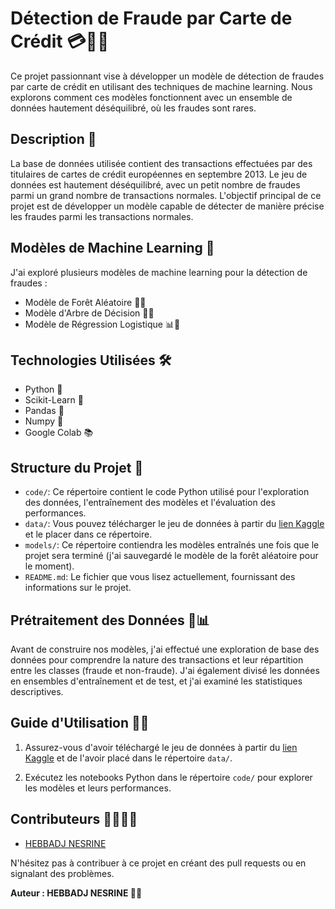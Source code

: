 # Détection de Fraude par Carte de Crédit 💳🕵️‍♂️

Ce projet passionnant vise à développer un modèle de détection de fraudes par carte de crédit en utilisant des techniques de machine learning. Nous explorons comment ces modèles fonctionnent avec un ensemble de données hautement déséquilibré, où les fraudes sont rares.

## Description 📄

La base de données utilisée contient des transactions effectuées par des titulaires de cartes de crédit européennes en septembre 2013. Le jeu de données est hautement déséquilibré, avec un petit nombre de fraudes parmi un grand nombre de transactions normales. L'objectif principal de ce projet est de développer un modèle capable de détecter de manière précise les fraudes parmi les transactions normales.

## Modèles de Machine Learning 🤖

J'ai exploré plusieurs modèles de machine learning pour la détection de fraudes :

- Modèle de Forêt Aléatoire 🌲🔮
- Modèle d'Arbre de Décision 🌳🧠
- Modèle de Régression Logistique 📊🧮

## Technologies Utilisées 🛠

- Python 🐍
- Scikit-Learn 🧬
- Pandas 🧠
- Numpy 🧪
- Google Colab 📚

## Structure du Projet 📂

- `code/`: Ce répertoire contient le code Python utilisé pour l'exploration des données, l'entraînement des modèles et l'évaluation des performances.
- `data/`: Vous pouvez télécharger le jeu de données à partir du [lien Kaggle](https://www.kaggle.com/datasets/mlg-ulb/creditcardfraud?resource=download) et le placer dans ce répertoire.
- `models/`: Ce répertoire contiendra les modèles entraînés une fois que le projet sera terminé (j'ai sauvegardé le modèle de la forêt aléatoire pour le moment).
- `README.md`: Le fichier que vous lisez actuellement, fournissant des informations sur le projet.

## Prétraitement des Données 🧹📊

Avant de construire nos modèles, j'ai effectué une exploration de base des données pour comprendre la nature des transactions et leur répartition entre les classes (fraude et non-fraude). J'ai également divisé les données en ensembles d'entraînement et de test, et j'ai examiné les statistiques descriptives.

## Guide d'Utilisation 📖🚀

1. Assurez-vous d'avoir téléchargé le jeu de données à partir du [lien Kaggle](https://www.kaggle.com/datasets/mlg-ulb/creditcardfraud?resource=download) et de l'avoir placé dans le répertoire `data/`.

2. Exécutez les notebooks Python dans le répertoire `code/` pour explorer les modèles et leurs performances.

## Contributeurs 👩‍💻👨‍💻

- [HEBBADJ NESRINE](https://github.com/Nesrineheb)

N'hésitez pas à contribuer à ce projet en créant des pull requests ou en signalant des problèmes.

**Auteur : HEBBADJ NESRINE 🧑‍💻**


